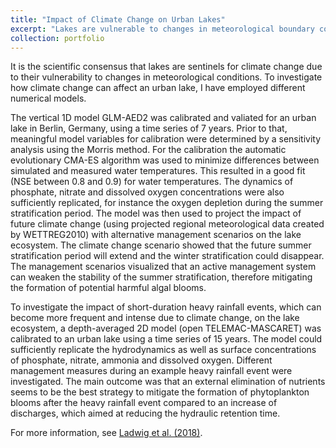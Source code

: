 ```yaml
---
title: "Impact of Climate Change on Urban Lakes"
excerpt: "Lakes are vulnerable to changes in meteorological boundary conditions. Especially climate change will affect the thermal stratification of lakes and make short-duration heavy rainfall events more frequent and intense. <br/><img src='/images/climatechange.png'>"
collection: portfolio
---
```


It is the scientific consensus that lakes are sentinels for climate change due to their vulnerability to changes in meteorological conditions. To investigate how climate change can affect an urban lake, I have employed different numerical models.

The vertical 1D model GLM-AED2 was calibrated and valiated for an urban lake in Berlin, Germany, using a time series of 7 years. Prior to that, meaningful model variables for calibration were determined by a sensitivity analysis using the Morris method. For the calibration the automatic evolutionary CMA-ES algorithm was used to minimize differences between simulated and measured water temperatures. This resulted in a good fit (NSE between 0.8 and 0.9) for water temperatures. The dynamics of phosphate, nitrate and dissolved oxygen concentrations were also sufficiently replicated, for instance the oxygen depletion during the summer stratification period. The model was then used to project the impact of future climate change (using projected regional meteorological data created by WETTREG2010) with alternative management scenarios on the lake ecosystem. The climate change scenario showed that the future summer stratification period will extend and the winter stratification could disappear. The management scenarios visualized that an active management system can weaken the stability of the summer stratification, therefore mitigating the formation of potential harmful algal blooms.

To investigate the impact of short-duration heavy rainfall events, which can become more frequent and intense due to climate change, on the lake ecosystem, a depth-averaged 2D model (open TELEMAC-MASCARET) was calibrated to an urban lake using a time series of 15 years. The model could sufficiently replicate the hydrodynamics as well as surface concentrations of phosphate, nitrate, ammonia and dissolved oxygen. Different management measures during an example heavy rainfall event were investigated. The main outcome was that an external elimination of nutrients seems to be the best strategy to mitigate the formation of phytoplankton blooms after the heavy rainfall event compared to an increase of discharges, which aimed at reducing the hydraulic retention time.

For more information, see [Ladwig et al. (2018)](https://robertladwig.github.io/publications/2010-10-01-paper-title-number-2/).

